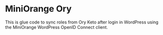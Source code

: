 MiniOrange Ory
==============

This is glue code to sync roles from Ory Keto after login in WordPress using the MiniOrange WordPress OpenID Connect client.
